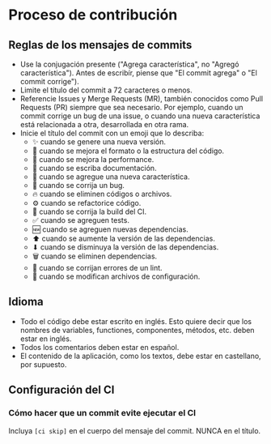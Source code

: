 # Proceso de contribución

## Reglas de los mensajes de commits

- Use la conjugación presente ("Agrega característica", no "Agregó característica"). Antes de escribír, piense que "El commit agrega" o "El commit corrige").
- Limite el título del commit a 72 caracteres o menos.
- Referencie Issues y Merge Requests (MR), también conocidos como Pull Requests (PR) siempre que sea necesario. Por ejemplo, cuando un commit corrige un bug de una issue, o cuando una nueva característica está relacionada a otra, desarrollada en otra rama.
- Inicie el título del commit con un emoji que lo describa:
  - ✨ cuando se genere una nueva versión.
  - 🎨 cuando se mejora el formato o la estructura del código.
  - 🏇 cuando se mejora la performance.
  - 📝 cuando se escriba documentación.
  - 🚀 cuando se agregue una nueva característica.
  - 🐛 cuando se corrija un bug.
  - 🔥 cuando se eliminen códigos o archivos.
  - ⚙️ cuando se refactorice código.
  - 💚 cuando se corrija la build del CI.
  - ✅ cuando se agreguen tests.
  - 🆕 cuando se agreguen nuevas dependencias.
  - ⬆ cuando se aumente la versión de las dependencias.
  - ⬇ cuando se disminuya la versión de las dependencias.
  - 🗑️ cuando se eliminen dependencias.
  - 👕 cuando se corrijan errores de un lint.
  - 🔧 cuando se modifican archivos de configuración.

## Idioma

- Todo el código debe estar escrito en inglés. Esto quiere decir que los nombres de variables, functiones, componentes, métodos, etc. deben estar en inglés.
- Todos los comentarios deben estar en español.
- El contenido de la aplicación, como los textos, debe estar en castellano, por supuesto.

## Configuración del CI

### Cómo hacer que un commit evite ejecutar el CI

Incluya `[ci skip]` en el cuerpo del mensaje del commit. NUNCA en el título.
